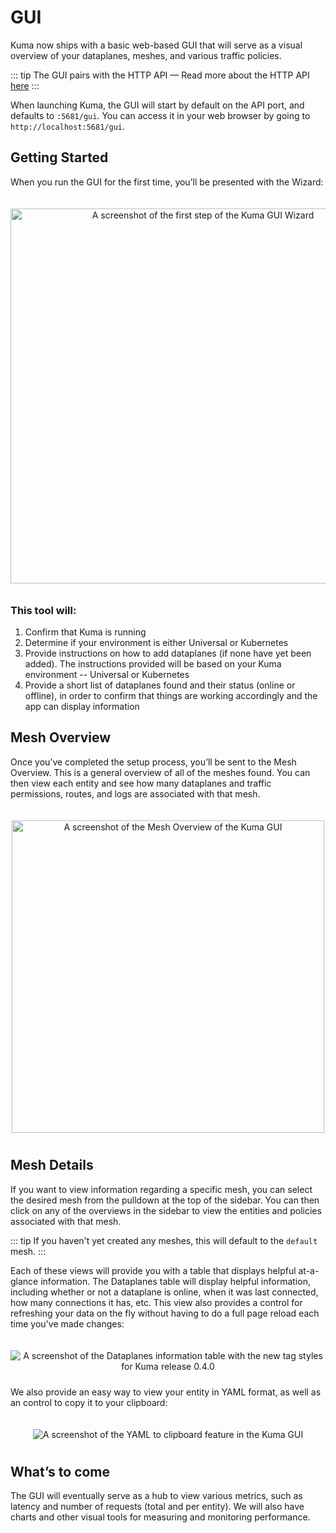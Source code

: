 # GUI

Kuma now ships with a basic web-based GUI that will serve as a visual overview of your dataplanes, meshes, and various traffic policies.

::: tip
The GUI pairs with the HTTP API — Read more about the HTTP API [here](../reference/http-api.md)
:::

When launching Kuma, the GUI will start by default on the API port, and defaults to `:5681/gui`. You can access it in your web browser by going to `http://localhost:5681/gui`.

## Getting Started
When you run the GUI for the first time, you’ll be presented with the Wizard:

<center>
<img src="/images/docs/0.4.0/gui-wizard-step-1.png" alt="A screenshot of the first step of the Kuma GUI Wizard" style="width: 600px; padding-top: 20px; padding-bottom: 10px;"/>
</center>

### This tool will:
1. Confirm that Kuma is running
2. Determine if your environment is either Universal or Kubernetes
3. Provide instructions on how to add dataplanes (if none have yet been added). The instructions provided will be based on your Kuma environment -- Universal or Kubernetes
4. Provide a short list of dataplanes found and their status (online or offline), in order to confirm that things are working accordingly and the app can display information

## Mesh Overview
Once you’ve completed the setup process, you’ll be sent to the Mesh Overview. This is a general overview of all of the meshes found. You can then view each entity and see how many dataplanes and traffic permissions, routes, and logs are associated with that mesh.

<center>
<img src="/images/docs/0.4.0/gui-mesh-overview.png" alt="A screenshot of the Mesh Overview of the Kuma GUI" style="width: 500px; padding-top: 20px; padding-bottom: 10px;"/>
</center>

## Mesh Details
If you want to view information regarding a specific mesh, you can select the desired mesh from the pulldown at the top of the sidebar. You can then click on any of the overviews in the sidebar to view the entities and policies associated with that mesh.

::: tip
If you haven't yet created any meshes, this will default to the `default` mesh.
:::

Each of these views will provide you with a table that displays helpful at-a-glance information. The Dataplanes table will display helpful information, including whether or not a dataplane is online, when it was last connected, how many connections it has, etc. This view also provides a control for refreshing your data on the fly without having to do a full page reload each time you've made changes:

<center>
<img src="/images/docs/0.4.0/gui-dataplanes-table.png" alt="A screenshot of the Dataplanes information table with the new tag styles for Kuma release 0.4.0" style="padding-top: 20px; padding-bottom: 10px;"/>
</center>

We also provide an easy way to view your entity in YAML format, as well as an control to copy it to your clipboard:

<center>
<img src="/images/docs/0.4.0/gui-yaml-to-clipboard.png" alt="A screenshot of the YAML to clipboard feature in the Kuma GUI" style="padding-top: 20px; padding-bottom: 10px;"/>
</center>

## What’s to come
The GUI will eventually serve as a hub to view various metrics, such as latency and number of requests (total and per entity). We will also have charts and other visual tools for measuring and monitoring performance.
